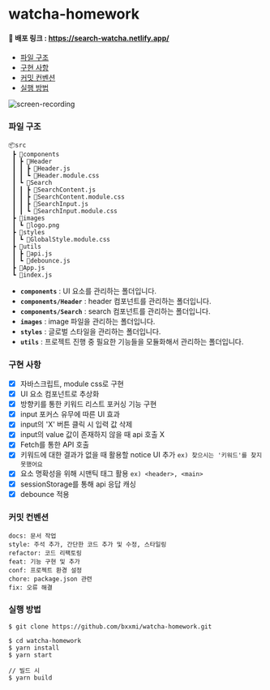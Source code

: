 # watcha-homework

#### 🔗 배포 링크 : https://search-watcha.netlify.app/

* [파일 구조](#파일-구조)
* [구현 사항](#구현-사항)
* [커밋 컨벤션](#커밋-컨벤션)
* [실행 방법](#실행-방법)

![screen-recording](https://user-images.githubusercontent.com/56878724/157223513-67ebaf06-236d-4449-8a2d-d668e79bfe8d.gif)

### 파일 구조

```
📦src
 ┣ 📂components
 ┃ ┣ 📂Header
 ┃ ┃ ┣ 📜Header.js
 ┃ ┃ ┗ 📜Header.module.css
 ┃ ┗ 📂Search
 ┃ ┃ ┣ 📜SearchContent.js
 ┃ ┃ ┣ 📜SearchContent.module.css
 ┃ ┃ ┣ 📜SearchInput.js
 ┃ ┃ ┗ 📜SearchInput.module.css
 ┣ 📂images
 ┃ ┗ 📜logo.png
 ┣ 📂styles
 ┃ ┗ 📜GlobalStyle.module.css
 ┣ 📂utils
 ┃ ┣ 📜api.js
 ┃ ┗ 📜debounce.js
 ┣ 📜App.js
 ┗ 📜index.js
```

* <b>`components`</b> : UI 요소를 관리하는 폴더입니다.
* <b>`components/Header`</b> : header 컴포넌트를 관리하는 폴더입니다.
* <b>`components/Search`</b> : search 컴포넌트를 관리하는 폴더입니다.
* <b>`images`</b> : image 파일을 관리하는 폴더입니다.
* <b>`styles`</b> : 글로벌 스타일을 관리하는 폴더입니다.
* <b>`utils`</b> : 프로젝트 진행 중 필요한 기능들을 모듈화해서 관리하는 폴더입니다.

### 구현 사항

- [X] 자바스크립트, module css로 구현
- [X] UI 요소 컴포넌트로 추상화
- [X] 방향키를 통한 키워드 리스트 포커싱 기능 구현
- [X] input 포커스 유무에 따른 UI 효과
- [X] input의 'X' 버튼 클릭 시 입력 값 삭제
- [X] input의 value 값이 존재하지 않을 때 api 호출 X
- [X] Fetch를 통한 API 호출
- [X] 키워드에 대한 결과가 없을 때 활용할 notice UI 추가 `ex) 찾으시는 '키워드'를 찾지 못했어요`
- [X] 요소 명확성을 위해 시맨틱 태그 활용 `ex) <header>, <main>`
- [X] sessionStorage를 통해 api 응답 캐싱  
- [X] debounce 적용

### 커밋 컨벤션

```
docs: 문서 작업
style: 주석 추가, 간단한 코드 추가 및 수정, 스타일링
refactor: 코드 리팩토링 
feat: 기능 구현 및 추가
conf: 프로젝트 환경 설정
chore: package.json 관련
fix: 오류 해결
```

### 실행 방법

```
$ git clone https://github.com/bxxmi/watcha-homework.git

$ cd watcha-homework
$ yarn install
$ yarn start

// 빌드 시
$ yarn build
```
